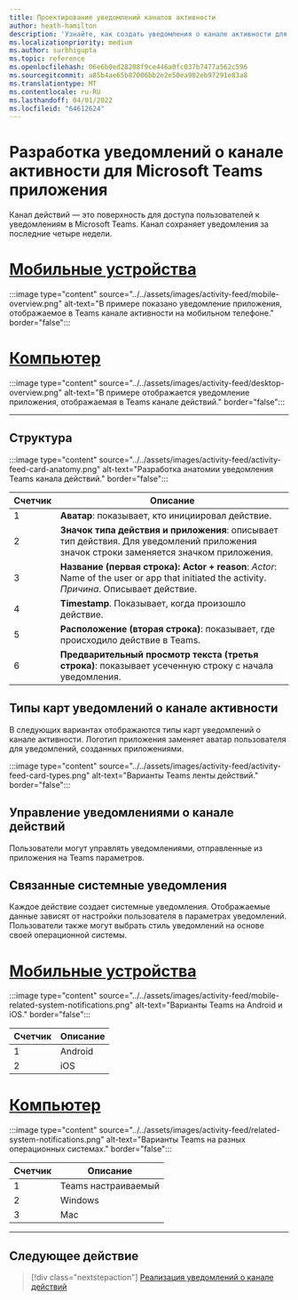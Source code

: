 ```yaml
---
title: Проектирование уведомлений каналов активности
author: heath-hamilton
description: 'Узнайте, как создать уведомления о канале активности для Teams приложения и получить Teams пользовательского интерфейса. Разработка уведомлений из Teams канала в Visual Studio C #'
ms.localizationpriority: medium
ms.author: surbhigupta
ms.topic: reference
ms.openlocfilehash: 06e6b0ed28208f9ce446a0fc037b7477a562c596
ms.sourcegitcommit: a85b4ae65b87006bb2e2e50ea902eb97291e83a8
ms.translationtype: MT
ms.contentlocale: ru-RU
ms.lasthandoff: 04/01/2022
ms.locfileid: "64612624"
---
```

# <a name="designing-activity-feed-notifications-for-your-microsoft-teams-app"></a>Разработка уведомлений о канале активности для Microsoft Teams приложения

Канал действий — это поверхность для доступа пользователей к уведомлениям в Microsoft Teams. Канал сохраняет уведомления за последние четыре недели.

# <a name="mobile"></a>[Мобильные устройства](#tab/mobile)

:::image type="content" source="../../assets/images/activity-feed/mobile-overview.png" alt-text="В примере показано уведомление приложения, отображаемое в Teams канале активности на мобильном телефоне." border="false":::

# <a name="desktop"></a>[Компьютер](#tab/desktop)

:::image type="content" source="../../assets/images/activity-feed/desktop-overview.png" alt-text="В примере отображается уведомление приложения, отображаемая в Teams канале действий." border="false":::

---

## <a name="anatomy"></a>Структура

:::image type="content" source="../../assets/images/activity-feed/activity-feed-card-anatomy.png" alt-text="Разработка анатомии уведомления Teams канала действий." border="false":::

|Счетчик|Описание|
|----------|-----------|
|1|**Аватар**: показывает, кто инициировал действие.|
|2|**Значок типа действия и приложения**: описывает тип действия. Для уведомлений приложения значок строки заменяется значком приложения.|
|3|**Название (первая строка): Actor + reason**: *Actor*: Name of the user or app that initiated the activity. *Причина*. Описывает действие.|
|4|**Timestamp**. Показывает, когда произошло действие.|
|5|**Расположение (вторая строка)**: показывает, где происходило действие в Teams.|
|6 |**Предварительный просмотр текста (третья строка)**: показывает усеченную строку с начала уведомления.|

## <a name="types-of-activity-feed-notification-cards"></a>Типы карт уведомлений о канале активности

В следующих вариантах отображаются типы карт уведомлений о канале активности. Логотип приложения заменяет аватар пользователя для уведомлений, созданных приложениями.

:::image type="content" source="../../assets/images/activity-feed/activity-feed-card-types.png" alt-text="Варианты Teams ленты действий." border="false":::

## <a name="manage-activity-feed-notifications"></a>Управление уведомлениями о канале действий

Пользователи могут управлять уведомлениями, отправленные из приложения на Teams параметров.

## <a name="related-system-notifications"></a>Связанные системные уведомления

Каждое действие создает системные уведомления. Отображаемые данные зависят от настройки пользователя в параметрах уведомлений. Пользователи также могут выбрать стиль уведомлений на основе своей операционной системы.

# <a name="mobile"></a>[Мобильные устройства](#tab/mobile)

:::image type="content" source="../../assets/images/activity-feed/mobile-related-system-notifications.png" alt-text="Варианты Teams на Android и iOS." border="false":::

|Счетчик|Описание|
|----------|-----------|
|1|Android|
|2|iOS|

# <a name="desktop"></a>[Компьютер](#tab/desktop)

:::image type="content" source="../../assets/images/activity-feed/related-system-notifications.png" alt-text="Варианты Teams на разных операционных системах." border="false":::

|Счетчик|Описание|
|----------|-----------|
|1|Teams настраиваемый|
|2|Windows|
|3|Mac|

---

## <a name="next-step"></a>Следующее действие

> [!div class="nextstepaction"]
> [Реализация уведомлений о канале действий](/graph/teams-send-activityfeednotifications)
